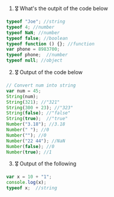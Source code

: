 1. 🎖 What's the outpit of the code below
```js
typeof "Joe"; //string
typeof 4; //number
typeof NaN; //number
typeof false; //boolean
typeof function () {}; //function
var phone = 8983700;
typeof phone;  //number
typeof null; //object
```

2. 🎖 Output of the code below
```js
// Convert num into string
var num = 45;
String(num);
String(321); //"321"
String(300 + 23); //"323"
String(false); //"false"
String(true);  //"true"
Number("3.18"); //3.18
Number(" "); //0
Number(""); //0
Number("22 44"); //NaN
Number(false); //0
Number(true); //1
```

3. 🎖 Output of the following

```js
var x = 10 + "1";
console.log(x);
typeof x;  //string
```